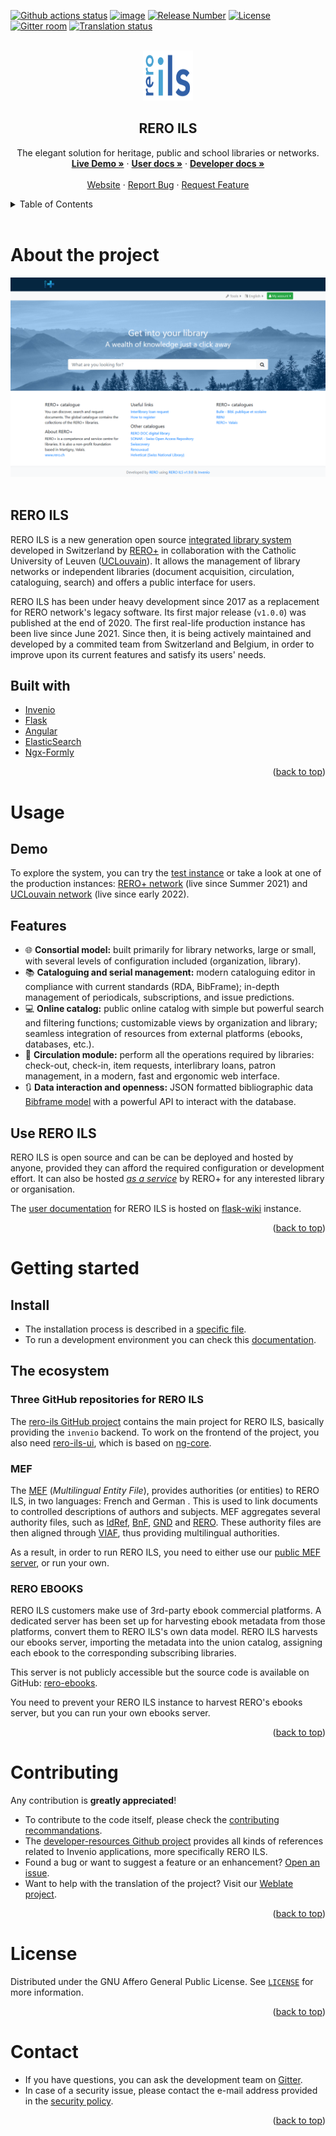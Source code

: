 <div id="top"></div>

<!-- PROJECT SHIELDS -->
[![Github actions
status](https://github.com/rero/rero-ils/workflows/build/badge.svg)](https://github.com/rero/rero-ils/actions?query=workflow%3Abuild)
[![image](https://img.shields.io/coveralls/rero/rero-ils.svg)](https://coveralls.io/r/rero/rero-ils)
[![Release
Number](https://img.shields.io/github/tag/rero/rero-ils.svg)](https://github.com/rero/rero-ils/releases/latest)
[![License](https://img.shields.io/badge/License-AGPL%20v3-blue.svg)](http://www.gnu.org/licenses/agpl-3.0.html)
[![Gitter
room](https://img.shields.io/gitter/room/rero/reroils.svg)](https://gitter.im/rero/reroils)
[![Translation
status](https://hosted.weblate.org/widgets/rero_plus/-/rero-ils/svg-badge.svg)](https://hosted.weblate.org/engage/rero_plus/?utm_source=widget)


<!-- PROJECT LOGO -->
<br />
<div align="center">
  <a href="https://github.com/rero/rero-ils">
    <img src=".github/images/logo-global.svg" alt="RERO ILS" width="80" height="80">
  </a>

<h2 align="center">RERO ILS</h2>

  <p align="center">
    The elegant solution for heritage, public and school libraries or networks.
    <br />
    <a href="https://ils.test.rero.ch/"><strong>Live Demo »</strong></a>
    ·
    <a href="https://ils.test.rero.ch/help/home"><strong>User docs »</strong></a>
    ·
    <a href="https://github.com/rero/developer-resources"><strong>Developer docs »</strong></a>
    <br />
    <br />
    <a href="https://www.rero.ch/produits/ils">Website</a>
    ·
    <a href="https://github.com/rero/rero-ils/issues">Report Bug</a>
    ·
    <a href="https://github.com/rero/rero-ils/issues">Request Feature</a>
  </p>
</div>

<!-- TABLE OF CONTENTS -->
<details>
  <summary>Table of Contents</summary>
  <ol>
    <li>
      <a href="#about-the-project">About The Project</a>
      <ul>
        <li><a href="#rero-ils">RERO ILS</a></li>
        <li><a href="#built-with">Built with</a></li>
      </ul>
    </li>
    <li>
      <a href="#usage">Usage</a>
      <ul>
        <li><a href="#demo">Demo</a></li>
        <li><a href="#features">Features</a></li>
        <li><a href="#use-rero-ils">Use RERO ILS</a></li>
      </ul>
    </li>
    <li><a href="#getting-started">Getting started</a></li>
      <ul>
        <li><a href="#install">Install</a></li>
        <li><a href="#the-ecosystem">The ecosystem</a></li>
      </ul>
    <li><a href="#contributing">Contributing</a></li>
    <li><a href="#license">License</a></li>
    <li><a href="#contact">Contact</a></li>
  </ol>
</details>
<br />

# About the project

<div align="center">
  <a href="https://ils.test.rero.ch/">
    <img src=".github/images/screenshot.png" alt="RERO ILS" style="width:720px">
  </a>
</div>
<br />

## RERO ILS

RERO ILS is a new generation open source [integrated library system](https://en.wikipedia.org/wiki/Integrated_library_system) developed in Switzerland by [RERO+](https://rero.ch/) in collaboration with the Catholic University of Leuven ([UCLouvain](https://uclouvain.be/)). It allows the management of library networks or independent libraries (document acquisition, circulation, cataloguing, search) and offers a public interface for users.

RERO ILS has been under heavy development since 2017 as a replacement for RERO network's legacy software. Its first major release (`v1.0.0`) was published at the end of 2020. The first real-life production instance has been live since June 2021. Since then, it is being actively maintained and developed by a commited team from Switzerland and Belgium, in order to improve upon its current features and satisfy its users' needs.

## Built with

* [Invenio](https://github.com/inveniosoftware/invenio)
* [Flask](https://github.com/pallets/flask)
* [Angular](https://github.com/angular/angular)
* [ElasticSearch](https://github.com/elastic/elasticsearch)
* [Ngx-Formly](https://github.com/ngx-formly/ngx-formly)

<p align="right">(<a href="#top">back to top</a>)</p>

# Usage

## Demo

To explore the system, you can try the [test instance](https://ils.test.rero.ch/) or take a look at one of the production instances: [RERO+ network](https://bib.rero.ch/) (live since Summer 2021) and [UCLouvain network](https://ils.bib.uclouvain.be/) (live since early 2022).

## Features

* :globe_with_meridians: **Consortial model:** built primarily for library networks, large or small, with several levels of configuration included (organization, library).
* :books: **Cataloguing and serial management:** modern cataloguing editor in compliance with current standards (RDA, BibFrame); in-depth management of periodicals, subscriptions, and issue predictions.
* :computer: **Online catalog:** public online catalog with simple but powerful search and filtering functions; customizable views by organization and library; seamless integration of resources from external platforms (ebooks, databases, etc.).
* :book: **Circulation module:** perform all the operations required by libraries: check-out, check-in, item requests, interlibrary loans, patron management, in a modern, fast and ergonomic web interface.
* :arrows_clockwise: **Data interaction and openness:** JSON formatted bibliographic data [Bibframe model](https://www.loc.gov/bibframe/) with a powerful API to interact with the database.

## Use RERO ILS

RERO ILS is open source and can be can be deployed and hosted by anyone, provided they can afford the required configuration or development effort. It can also be hosted [*as a service*](https://www.rero.ch/en/products/ils#discover) by RERO+ for any interested library or organisation.

The [user documentation](https://ils.test.rero.ch/help/home/) for RERO ILS is hosted on [flask-wiki](https://github.com/rero/flask-wiki/) instance.

<p align="right">(<a href="#top">back to top</a>)</p>

# Getting started

## Install

* The installation process is described in a [specific file](INSTALL.rst).
* To run a development environment you can check this [documentation](https://github.com/rero/developer-resources/blob/master/rero-instances/rero-ils/dev_installation.md).

## The ecosystem

### Three GitHub repositories for RERO ILS

The [rero-ils GitHub project](https://github.com/rero/rero-ils) contains the main project for RERO ILS, basically providing the `invenio` backend. To work on the frontend of the project, you also need [rero-ils-ui](https://github.com/rero/rero-ils-ui), which is based on [ng-core](https://github.com/rero/ng-core).

### MEF

The [MEF](https://github.com/rero/rero-mef) (*Multilingual Entity
File*), provides authorities (or entities) to RERO ILS, in two languages: French and German . This is used to
link documents to controlled descriptions of authors and subjects. MEF
aggregates several authority files, such as
[IdRef](https://www.idref.fr/),
[BnF](https://www.bnf.fr/fr/donnees-autorite-bnf),
[GND](https://www.dnb.de/DE/Professionell/Standardisierung/GND/gnd_node.html)
and [RERO](http://data.rero.ch/). These authority files are then aligned
through [VIAF](https://viaf.org), thus providing multilingual
authorities. 

As a result, in order to run RERO ILS, you need to either use our
[public MEF server](https://mef.test.rero.ch), or run your own.

### RERO EBOOKS

RERO ILS customers make use of 3rd-party ebook commercial platforms. A
dedicated server has been set up for harvesting ebook metadata from
those platforms, convert them to RERO ILS's own data model. RERO ILS
harvests our ebooks server, importing the metadata into the union
catalog, assigning each ebook to the corresponding subscribing
libraries.

This server is not publicly accessible but the source code is available on
GitHub: [rero-ebooks](https://github.com/rero/rero-ebooks).

You need to prevent your RERO ILS instance to harvest RERO's ebooks
server, but you can run your own ebooks server.

<p align="right">(<a href="#top">back to top</a>)</p>

# Contributing

Any contribution is **greatly appreciated**!

* To contribute to the code itself, please check the [contributing recommandations](https://github.com/rero/rero-ils/blob/dev/CONTRIBUTING.rst).
* The [developer-resources Github project](https://github.com/rero/developer-resources/) provides all kinds of references related to Invenio applications, more specifically RERO ILS.
* Found a bug or want to suggest a feature or an enhancement? [Open an issue](https://github.com/rero/rero-ils/issues/new).
* Want to help with the translation of the project? Visit our [Weblate project](https://hosted.weblate.org/projects/rero_plus/#information).

<p align="right">(<a href="#top">back to top</a>)</p>

# License

Distributed under the GNU Affero General Public License. See [`LICENSE`](LICENSE) for more information.

<p align="right">(<a href="#top">back to top</a>)</p>

# Contact

* If you have questions, you can ask the development team on [Gitter](https://gitter.im/rero/reroils).
* In case of a security issue, please contact the e-mail address provided in the [security policy](https://github.com/rero/rero-ils/blob/dev/SECURITY.rst).

<p align="right">(<a href="#top">back to top</a>)</p>